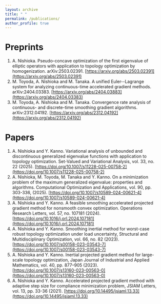 ```yaml
---
layout: archive
title: " "
permalink: /publications/
author_profile: true
---
```


<!-- 
Preprint
======
 -->

Preprints
======
1. A. Nishioka. Pseudo-concave optimization of the first eigenvalue of elliptic operators with application to topology optimization by homogenization. arXiv:2503.02391.
 [https://arxiv.org/abs/2503.02391](https://arxiv.org/abs/2503.02391)
1. M. Toyoda, A. Nishioka and M. Tanaka. A unified Euler--Lagrange system for analyzing continuous-time accelerated gradient methods. arXiv:2404.03383.
 [https://arxiv.org/abs/2404.03883](https://arxiv.org/abs/2404.03383)
1. M. Toyoda, A. Nishioka and M. Tanaka. Convergence rate analysis of continuous- and discrete-time smoothing gradient algorithms. arXiv:2312.04192. 
 [https://arxiv.org/abs/2312.04192](https://arxiv.org/abs/2312.04192)

Papers
======
1. A. Nishioka and Y. Kanno. Variational analysis of unbounded and discontinuous generalized eigenvalue functions with application to topology optimization. Set-Valued and Variational Analysis, vol. 33, no. 22 (2025).
 [https://doi.org/10.1007/s11228-025-00758-2](https://doi.org/10.1007/s11228-025-00758-2)
1. A. Nishioka, M. Toyoda, M. Tanaka and Y. Kanno. On a minimization problem of the maximum generalized eigenvalue: properties and algorithms. Computational Optimization and Applications, vol. 90, pp. 303-336, (2025).
[https://doi.org/10.1007/s10589-024-00621-4](https://doi.org/10.1007/s10589-024-00621-4)
1. A. Nishioka and Y. Kanno. A feasible smoothing accelerated projected gradient method for nonsmooth convex optimization. Operations Research Letters, vol. 57, no. 107181 (2024).[https://doi.org/10.1016/j.orl.2024.107181](https://doi.org/10.1016/j.orl.2024.107181)
1. A. Nishioka and Y. Kanno. Smoothing inertial method for worst-case robust topology optimization under load uncertainty, Structural and Multidisciplinary Optimization, vol. 66, no. 82 (2023). [https://doi.org/10.1007/s00158-023-03543-7](https://doi.org/10.1007/s00158-023-03543-7)
1. A. Nishioka and Y. Kanno. Inertial projected gradient method for large-scale topology optimization, Japan Journal of Industrial and Applied Mathematics, vol. 40, pp. 877–905 (2023). [https://doi.org/10.1007/s13160-023-00563-0](https://doi.org/10.1007/s13160-023-00563-0)
1. A. Nishioka and Y. Kanno. Accelerated projected gradient method with adaptive step size for compliance minimization problem, JSIAM Letters, vol. 13, pp. 33-36 (2021). [https://doi.org/10.14495/jsiaml.13.33](https://doi.org/10.14495/jsiaml.13.33)

<!-- 
Proceedings
======
 -->
